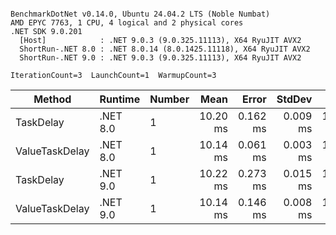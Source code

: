 ```

BenchmarkDotNet v0.14.0, Ubuntu 24.04.2 LTS (Noble Numbat)
AMD EPYC 7763, 1 CPU, 4 logical and 2 physical cores
.NET SDK 9.0.201
  [Host]            : .NET 9.0.3 (9.0.325.11113), X64 RyuJIT AVX2
  ShortRun-.NET 8.0 : .NET 8.0.14 (8.0.1425.11118), X64 RyuJIT AVX2
  ShortRun-.NET 9.0 : .NET 9.0.3 (9.0.325.11113), X64 RyuJIT AVX2

IterationCount=3  LaunchCount=1  WarmupCount=3  

```
| Method         | Runtime  | Number | Mean     | Error    | StdDev   | Min      | Max      | Allocated |
|--------------- |--------- |------- |---------:|---------:|---------:|---------:|---------:|----------:|
| TaskDelay      | .NET 8.0 | 1      | 10.20 ms | 0.162 ms | 0.009 ms | 10.19 ms | 10.21 ms |     352 B |
| ValueTaskDelay | .NET 8.0 | 1      | 10.14 ms | 0.061 ms | 0.003 ms | 10.14 ms | 10.15 ms |     128 B |
| TaskDelay      | .NET 9.0 | 1      | 10.22 ms | 0.273 ms | 0.015 ms | 10.20 ms | 10.23 ms |     352 B |
| ValueTaskDelay | .NET 9.0 | 1      | 10.14 ms | 0.146 ms | 0.008 ms | 10.13 ms | 10.15 ms |     128 B |
